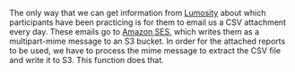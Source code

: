 The only way that we can get information from [Lumosity](https://lumosity.com) about which participants have been practicing is for them to email us a CSV attachment every day. These emails go to [Amazon SES](https://aws.amazon.com/ses/), which writes them as a multipart-mime message to an S3 bucket. In order for the attached reports to be used, we have to process the mime message to extract the CSV file and write it to S3. This function does that.
